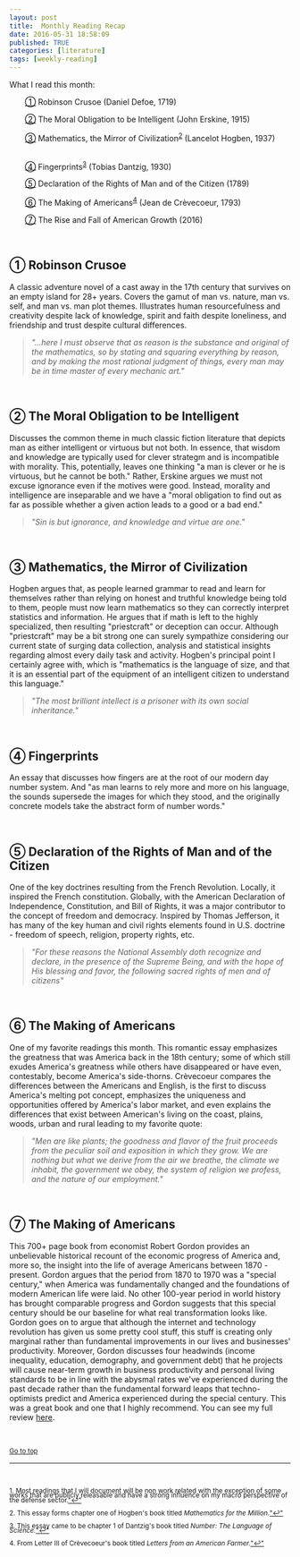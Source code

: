 ```yaml
---
layout: post
title:  Monthly Reading Recap
date: 2016-05-31 18:58:09
published: TRUE
categories: [literature]
tags: [weekly-reading]
---
```


<link rel="stylesheet" href="https://maxcdn.bootstrapcdn.com/font-awesome/4.5.0/css/font-awesome.min.css">

<STYLE TYPE="text/css"> 
<!-- 
.hangingindent {
  padding-left: 60px ;
  padding-right: 20px ;
  text-indent: -32px ;
}
--> 
</STYLE>

 

What I read this month: 

<p class="hangingindent"><a href="#crusoe" style="color:black">&#9312;</a>  
Robinson Crusoe (Daniel Defoe, 1719) 
&nbsp;&nbsp;&nbsp;&nbsp;&nbsp;&nbsp; 
<a href="http://www.amazon.com/Robinson-Crusoe-Daniel-Defoe/dp/150329238X"><i class="fa fa-book"></i></a> </p>

<p class="hangingindent"><a href="#obligation" style="color:black">&#9313;</a> 
The Moral Obligation to be Intelligent 
(John Erskine, 1915) 
&nbsp;&nbsp;&nbsp;&nbsp;&nbsp;&nbsp; <a href="http://keever.us/erskine.html"><i class="fa fa-book"></i></a> </p>

<p class="hangingindent"><a href="#math" style="color:black">&#9314;</a> 
Mathematics, the Mirror of Civilization<sup><a href="#fn2" id="ref2">2</a></sup> 
(Lancelot Hogben, 1937) 
&nbsp;&nbsp;&nbsp;&nbsp;&nbsp;&nbsp; <a href="http://www.amazon.com/Mathematics-Million-Lancelot-Hogben/dp/1291585451"><i class="fa fa-book"></i></a></p>

<p class="hangingindent"><a href="#fingerprints" style="color:black">&#9315;</a> 
Fingerprints<sup><a href="#fn3" id="ref3">3</a></sup> 
(Tobias Dantzig, 1930) 
&nbsp;&nbsp;&nbsp;&nbsp;&nbsp;&nbsp; <a href="https://docs.google.com/file/d/0B8ITLJi5y4TKNlFZdy1yUEwwZ0k/edit"><i class="fa fa-book"></i></a> </p>

<p class="hangingindent"><a href="#declaration" style="color:black">&#9316;</a> 
Declaration of the Rights of Man and of the Citizen 
(1789) 
&nbsp;&nbsp;&nbsp;&nbsp;&nbsp;&nbsp; 
<a href="http://www1.curriculum.edu.au/ddunits/downloads/pdf/dec_of_rights.pdf"><i class="fa fa-book"></i></a> </p>

<p class="hangingindent"><a href="#making" style="color:black">&#9317;</a> 
The Making of Americans<sup><a href="#fn4" id="ref4">4</a></sup> 
(Jean de Cr&egrave;vecoeur, 1793) 
&nbsp;&nbsp;&nbsp;&nbsp;&nbsp;&nbsp; <a href="http://www.gutenberg.org/ebooks/4666"><i class="fa fa-book"></i></a> </p>

<p class="hangingindent"><a href="#growth" style="color:black">&#9318;</a> 
The Rise and Fall of American Growth
(2016) 
&nbsp;&nbsp;&nbsp;&nbsp;&nbsp;&nbsp; 
<a href="http://www.amazon.com/The-Rise-Fall-American-Growth/dp/0691147728"><i class="fa fa-book"></i></a> </p>



<br>


<a name="crusoe"></a>

## &#9312; Robinson Crusoe

A classic adventure novel of a cast away in the 17th century that survives on an empty island for 28+ years. Covers the gamut of man vs. nature, man vs. self, and man vs. man plot themes. Illustrates human resourcefulness and creativity despite lack of knowledge, spirit and faith despite loneliness, and friendship and trust despite cultural differences.

> *"...here I must observe that as reason is the substance and original of the mathematics, so by stating and squaring everything by reason, and by making the most rational judgment of things, every man may be in time master of every mechanic art."*

<br>

<a name="obligation"></a>

## &#9313; The Moral Obligation to be Intelligent

Discusses the common theme in much classic fiction literature that depicts man as either intelligent or virtuous but not both.  In essence, that wisdom and knowledge are typically used for clever strategm and is incompatible with morality. This, potentially, leaves one thinking "a man is clever or he is virtuous, but he cannot be both." Rather, Erskine argues we must not excuse ignorance even if the motives were good. Instead, morality and intelligence are inseparable and we have a "moral obligation to find out as far as possible whether a given action leads to a good or a bad end."

> *"Sin is but ignorance, and knowledge and virtue are one."*

<br>

<a name="math"></a>

## &#9314; Mathematics, the Mirror of Civilization 

Hogben argues that, as people learned grammar to read and learn for themselves rather than relying on honest and truthful knowledge being told to them, people must now learn mathematics so they can correctly interpret statistics and information. He argues that if math is left to the highly specialized, then resulting "priestcraft" or deception can occur. Although "priestcraft" may be a bit strong one can surely sympathize considering our current state of surging data collection, analysis and statistical insights regarding almost every daily task and activity.  Hogben's principal point I certainly agree with, which is "mathematics is the language of size, and that it is an essential part of the equipment of an intelligent citizen to understand this language."

> *"The most brilliant intellect is a prisoner with its own social inheritance."*

<br>

<a name="fingerprints"></a>

## &#9315; Fingerprints

An essay that discusses how fingers are at the root of our modern day number system. And "as man learns to rely more and more on his language, the sounds supersede the images for which they stood, and the originally concrete models take the abstract form of number words."


<br>

<a name="declaration"></a>

## &#9316; Declaration of the Rights of Man and of the Citizen

One of the key doctrines resulting from the French Revolution. Locally, it inspired the French constitution. Globally, with the American Declaration of Independence, Constitution, and Bill of Rights, it was a major contributor to the concept of freedom and democracy. Inspired by Thomas Jefferson, it has many of the key human and civil rights elements found in U.S. doctrine - freedom of speech, religion, property rights, etc.

> *"For these reasons the National Assembly doth recognize and declare, in the presence of the Supreme Being, and with the hope of His blessing and favor, the following sacred rights of men and of citizens"*

<br>

<a name="making"></a>

## &#9317; The Making of Americans

One of my favorite readings this month. This romantic essay emphasizes the greatness that was America back in the 18th century; some of which still exudes America's greatness while others have disappeared or have even, contestably, become America's side-thorns. Cr&egrave;vecoeur compares the differences between the Americans and English, is the first to discuss America's melting pot concept, emphasizes the uniqueness and opportunities offered by America's labor market, and even explains the differences that exist between American's living on the coast, plains, woods, urban and rural leading to my favorite quote:

> *"Men are like plants; the goodness and flavor of the fruit proceeds from the peculiar soil and exposition in which they grow. We are nothing but what we derive from the air we breathe, the climate we inhabit, the government we obey, the system of religion we profess, and the nature of our employment."*

<br>

<a name="growth"></a>

## &#9318; The Making of Americans

This 700+ page book from economist Robert Gordon provides an unbelievable historical recount of the economic progress of America and, more so, the insight into the life of average Americans between 1870 - present. Gordon argues that the period from 1870 to 1970 was a "special century," when America was fundamentally changed and the foundations of modern American life were laid. No other 100-year period in world history has brought comparable progress and Gordon suggests that this special century should be our baseline for what real transformation looks like. Gordon goes on to argue that although the internet and technology revolution has given us some pretty cool stuff, this stuff is creating only marginal rather than fundamental improvements in our lives and businesses' productivity. Moreover, Gordon discusses four headwinds (income inequality, education, demography, and government debt) that he projects will cause near-term growth in business productivity and personal living standards to be in line with the abysmal rates we've experienced during the past decade rather than the fundamental forward leaps that techno-optimists predict and America experienced during the special century. This was a great book and one that I highly recommend.  You can see my full review [here](http://bradleyboehmke.github.io//2016/04/the-rise-and-fall-of-american-growth.html).

<br>

<small><a href="#">Go to top</a></small>

<hr>

<br>

<P CLASS="footnote" style="line-height:0.75">
<sup id="fn1">1. Most readings that I will document will be non work related with the exception of some works that are publicly releasable and have a strong influence on my macro perspective of the defense sector.<a href="#ref1" title="Jump back to footnote 1 in the text.">"&#8617;"</a><sup>
</P>

<P CLASS="footnote" style="line-height:0.75">
<sup id="fn2">2. This essay forms chapter one of Hogben's book titled <i>Mathematics for the Million.</i><a href="#ref2" title="Jump back to footnote 2 in the text.">"&#8617;"</a><sup>
</P>

<P CLASS="footnote" style="line-height:0.75">
<sup id="fn3">3. This essay came to be chapter 1 of Dantzig's book titled <i>Number: The Language of Science.</i><a href="#ref3" title="Jump back to footnote 3 in the text.">"&#8617;"</a><sup>
</P>

<P CLASS="footnote" style="line-height:0.75">
<sup id="fn4">4. From Letter III of Cr&egrave;vecoeur's book titled <i>Letters from an American Farmer.</i><a href="#ref4" title="Jump back to footnote 4 in the text.">"&#8617;"</a><sup>
</P>





